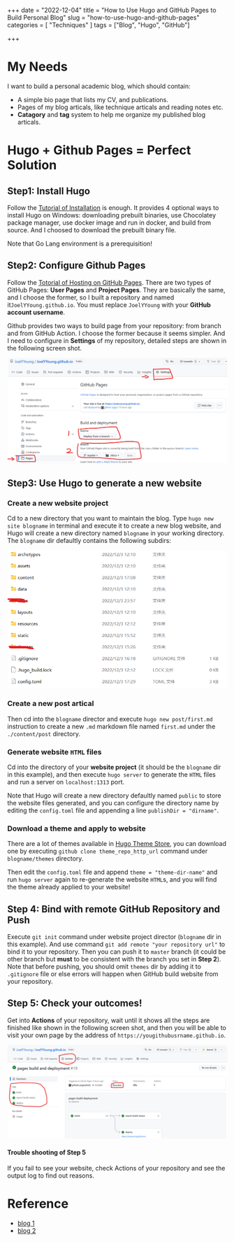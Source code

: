 +++
date = "2022-12-04"
title = "How to Use Hugo and GitHub Pages to Build Personal Blog"
slug = "how-to-use-hugo-and-github-pages"
categories = [ "Techniques" ]
tags = ["Blog", "Hugo", "GitHub"]

+++

# My Needs

I want to build a personal academic blog, which should contain:

- A simple bio page that lists my CV, and publications.
- Pages of my blog articals, like technique articals and reading notes etc.
- **Catagory** and **tag** system to help me organize my published blog articals.

# Hugo + Github Pages = Perfect Solution

## Step1: Install Hugo

Follow the [Tutorial of Installation](https://gohugo.io/installation/) is enough. It provides 4 optional ways to install Hugo on Windows: downloading prebuilt binaries, use Chocolatey package manager, use docker image and run in docker, and build from source. And I choosed to download the prebuilt binary file. 

Note that Go Lang environment is a prerequisition!

## Step2: Configure Github Pages

Follow the [Totorial of Hosting on GitHub Pages](https://gohugo.io/hosting-and-deployment/hosting-on-github/). There are two types of GitHub Pages: **User Pages** and **Project Pages**. They are basically the same, and I choose the former, so I built a repository and named it`JoelYYoung.github.io`. You must replace `JoelYYoung` with your **GitHub account username**.

Github provides two ways to build page from your repository: from branch and from GitHub Action. I choose the former because it seems simpler. And I need to configure in **Settings** of my repository, detailed steps are shown in the following screen shot.

![pic1](https://github.com/JoelYYoung/JoelYYoung.github.io/raw/master/static/img/set-up-github-pages.png)

## Step3: Use Hugo to generate a new website

### Create a new website project

Cd to a new directory that you want to maintain the blog. Type `hugo new site blogname` in terminal and execute it to create a new blog website, and Hugo will create a new directory named `blogname` in your working directory. The `blogname` dir defaultly contains the following subdirs: 

![pic2](https://github.com/JoelYYoung/JoelYYoung.github.io/raw/master/static/img/blogname-dir-content.png)

### Create a new post artical

Then cd into the `blogname` director and execute `hugo new post/first.md` instruction to create a new `.md`  markdown file named `first.md` under the `./content/post` directory.

### Generate website `HTML` files

Cd into the directory of your **website project** (it should be the `blogname` dir in this example), and then execute `hugo server` to generate the `HTML` files and run a server on `localhost:1313` port. 

Note that Hugo will create a new directory defaultly named `public` to store the website files generated, and you can configure the directory name by editing the `config.toml` file and appending a line `publishDir = "dirname"`.

### Download a theme and apply to website

There are a lot of themes available in [Hugo Theme Store](https://themes.gohugo.io/), you can download one by executing `github clone theme_repo_http_url` command under `blogname/themes` directory. 

Then edit the `config.toml` file and append `theme = "theme-dir-name"` and run `hugo server` again to re-generate the website `HTML`s, and you will find the theme already applied to your website!

## Step 4: Bind with remote GitHub Repository and Push

Execute `git init` command under website project director (`blogname` dir in this example). And use command `git add remote "your repository url"` to bind it to your repository. Then you can push it to `master` branch (it could be other branch but **must** to be consistent with the branch you set in **Step 2**).  Note that before pushing, you should omit `themes` dir by adding it to `.gitignore` file or else errors will happen when GitHub build website from your repository.

## Step 5: Check your outcomes!

Get into **Actions** of your repository, wait until it shows all the steps are finished like shown in the following screen shot, and then you will be able to visit your own page by the address of `https://yougithubusrname.github.io`.

![pic3](https://github.com/JoelYYoung/JoelYYoung.github.io/raw/master/static/img/states.png)

#### Trouble shooting of Step 5

If you fail to see your website, check Actions of your repository and see the output log to find out reasons.



# Reference

- [blog 1](https://bbs.huaweicloud.com/blogs/306677)
- [blog 2](https://cs.au.dk/~amoeller/spa/1-TIP.pdf)

